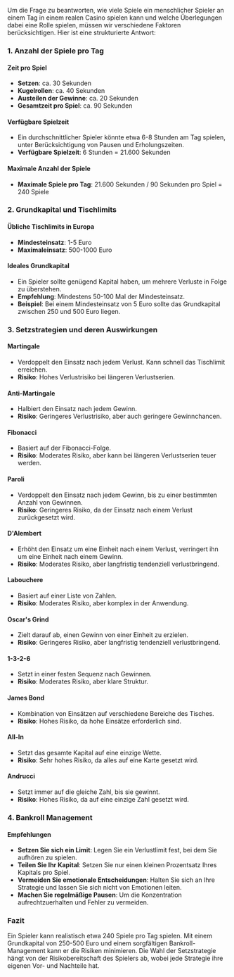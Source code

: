 Um die Frage zu beantworten, wie viele Spiele ein menschlicher Spieler an einem Tag in einem realen Casino spielen kann und welche Überlegungen dabei eine Rolle spielen, müssen wir verschiedene Faktoren berücksichtigen. Hier ist eine strukturierte Antwort:

### 1. Anzahl der Spiele pro Tag

#### Zeit pro Spiel
- **Setzen**: ca. 30 Sekunden
- **Kugelrollen**: ca. 40 Sekunden
- **Austeilen der Gewinne**: ca. 20 Sekunden
- **Gesamtzeit pro Spiel**: ca. 90 Sekunden

#### Verfügbare Spielzeit
- Ein durchschnittlicher Spieler könnte etwa 6-8 Stunden am Tag spielen, unter Berücksichtigung von Pausen und Erholungszeiten.
- **Verfügbare Spielzeit**: 6 Stunden = 21.600 Sekunden

#### Maximale Anzahl der Spiele
- **Maximale Spiele pro Tag**: 21.600 Sekunden / 90 Sekunden pro Spiel = 240 Spiele

### 2. Grundkapital und Tischlimits

#### Übliche Tischlimits in Europa
- **Mindesteinsatz**: 1-5 Euro
- **Maximaleinsatz**: 500-1000 Euro

#### Ideales Grundkapital
- Ein Spieler sollte genügend Kapital haben, um mehrere Verluste in Folge zu überstehen.
- **Empfehlung**: Mindestens 50-100 Mal der Mindesteinsatz.
- **Beispiel**: Bei einem Mindesteinsatz von 5 Euro sollte das Grundkapital zwischen 250 und 500 Euro liegen.

### 3. Setzstrategien und deren Auswirkungen

#### Martingale
- Verdoppelt den Einsatz nach jedem Verlust. Kann schnell das Tischlimit erreichen.
- **Risiko**: Hohes Verlustrisiko bei längeren Verlustserien.

#### Anti-Martingale
- Halbiert den Einsatz nach jedem Gewinn.
- **Risiko**: Geringeres Verlustrisiko, aber auch geringere Gewinnchancen.

#### Fibonacci
- Basiert auf der Fibonacci-Folge.
- **Risiko**: Moderates Risiko, aber kann bei längeren Verlustserien teuer werden.

#### Paroli
- Verdoppelt den Einsatz nach jedem Gewinn, bis zu einer bestimmten Anzahl von Gewinnen.
- **Risiko**: Geringeres Risiko, da der Einsatz nach einem Verlust zurückgesetzt wird.

#### D'Alembert
- Erhöht den Einsatz um eine Einheit nach einem Verlust, verringert ihn um eine Einheit nach einem Gewinn.
- **Risiko**: Moderates Risiko, aber langfristig tendenziell verlustbringend.

#### Labouchere
- Basiert auf einer Liste von Zahlen.
- **Risiko**: Moderates Risiko, aber komplex in der Anwendung.

#### Oscar's Grind
- Zielt darauf ab, einen Gewinn von einer Einheit zu erzielen.
- **Risiko**: Geringeres Risiko, aber langfristig tendenziell verlustbringend.

#### 1-3-2-6
- Setzt in einer festen Sequenz nach Gewinnen.
- **Risiko**: Moderates Risiko, aber klare Struktur.

#### James Bond
- Kombination von Einsätzen auf verschiedene Bereiche des Tisches.
- **Risiko**: Hohes Risiko, da hohe Einsätze erforderlich sind.

#### All-In
- Setzt das gesamte Kapital auf eine einzige Wette.
- **Risiko**: Sehr hohes Risiko, da alles auf eine Karte gesetzt wird.

#### Andrucci
- Setzt immer auf die gleiche Zahl, bis sie gewinnt.
- **Risiko**: Hohes Risiko, da auf eine einzige Zahl gesetzt wird.

### 4. Bankroll Management

#### Empfehlungen
- **Setzen Sie sich ein Limit**: Legen Sie ein Verlustlimit fest, bei dem Sie aufhören zu spielen.
- **Teilen Sie Ihr Kapital**: Setzen Sie nur einen kleinen Prozentsatz Ihres Kapitals pro Spiel.
- **Vermeiden Sie emotionale Entscheidungen**: Halten Sie sich an Ihre Strategie und lassen Sie sich nicht von Emotionen leiten.
- **Machen Sie regelmäßige Pausen**: Um die Konzentration aufrechtzuerhalten und Fehler zu vermeiden.

### Fazit
Ein Spieler kann realistisch etwa 240 Spiele pro Tag spielen. Mit einem Grundkapital von 250-500 Euro und einem sorgfältigen Bankroll-Management kann er die Risiken minimieren. Die Wahl der Setzstrategie hängt von der Risikobereitschaft des Spielers ab, wobei jede Strategie ihre eigenen Vor- und Nachteile hat.